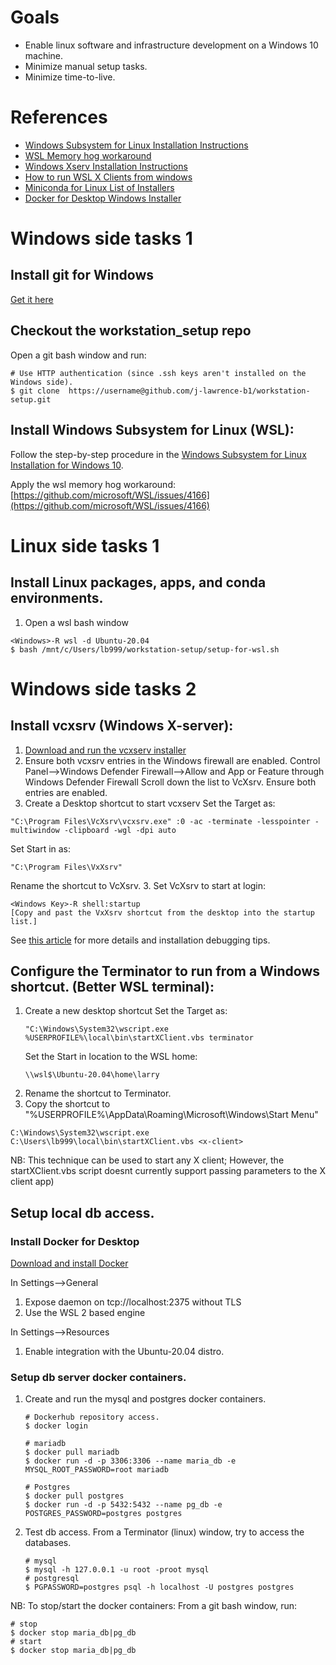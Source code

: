# Goals
* Enable linux software and infrastructure development on a Windows 10 machine.
* Minimize manual setup tasks.
* Minimize time-to-live.

# References
* [Windows Subsystem for Linux Installation Instructions](https://docs.microsoft.com/en-us/windows/wsl/install-win10)
* [WSL Memory hog workaround](https://github.com/microsoft/WSL/issues/4166)
* [Windows Xserv Installation Instructions](https://sourceforge.net/projects/vcxsrv/)
* [How to run WSL X Clients from windows](https://medium.com/javarevisited/using-wsl-2-with-x-server-linux-on-windows-a372263533c3)
* [Miniconda for Linux List of Installers](https://docs.conda.io/en/latest/miniconda.html#linux-installers)
* [Docker for Desktop Windows Installer](https://docs.docker.com/docker-for-windows/install/)

# Windows side tasks 1

## Install git for Windows
[Get it here](https://git-scm.com/download/win)

## Checkout the workstation_setup repo
Open a git bash window and run:
```
# Use HTTP authentication (since .ssh keys aren't installed on the Windows side).
$ git clone  https://username@github.com/j-lawrence-b1/workstation-setup.git
```

## Install Windows Subsystem for Linux (WSL):
Follow the step-by-step procedure in the [Windows Subsystem for Linux Installation for Windows 10](https://docs.microsoft.com/en-us/windows/wsl/install-win10).

Apply the wsl memory hog workaround:
[https://github.com/microsoft/WSL/issues/4166](https://github.com/microsoft/WSL/issues/4166)

# Linux side tasks 1

## Install Linux packages, apps, and conda environments.
1. Open a wsl bash window
```
<Windows>-R wsl -d Ubuntu-20.04
$ bash /mnt/c/Users/lb999/workstation-setup/setup-for-wsl.sh 
```

# Windows side tasks 2

## Install vcxsrv (Windows X-server):
1. [Download and run the vcxserv installer](https://sourceforge.net/projects/vcxsrv/)
2. Ensure both vcxsrv entries in the Windows firewall are enabled.
   Control Panel-->Windows Defender Firewall-->Allow and App or Feature through Windows Defender Firewall
   Scroll down the list to VcXsrv. Ensure both entries are enabled.
3.  Create a Desktop shortcut to start vcxserv
   Set the Target as:
   ```
   "C:\Program Files\VcXsrv\vcxsrv.exe" :0 -ac -terminate -lesspointer -multiwindow -clipboard -wgl -dpi auto
   ```
   Set Start in as:
   ```
   "C:\Program Files\VxXsrv"
   ```
   Rename the shortcut to VcXsrv.
3. Set VcXsrv to start at login:
   ```
   <Windows Key>-R shell:startup
   [Copy and past the VxXsrv shortcut from the desktop into the startup list.]
   ```
See [this article](https://medium.com/javarevisited/using-wsl-2-with-x-server-linux-on-windows-a372263533c3) for more details and installation debugging tips.

## Configure the Terminator to run from a Windows shortcut. (Better WSL terminal):
1. Create a new desktop shortcut
   Set the Target as:
   ```
   "C:\Windows\System32\wscript.exe %USERPROFILE%\local\bin\startXClient.vbs terminator
   ```
   Set the Start in location to the WSL home:
   ```
   \\wsl$\Ubuntu-20.04\home\larry
   ```
2. Rename the shortcut to Terminator.
3. Copy the shortcut to "%USERPROFILE%\AppData\Roaming\Microsoft\Windows\Start Menu" 
```
C:\Windows\System32\wscript.exe C:\Users\lb999\local\bin\startXClient.vbs <x-client>
```
NB: This technique can be used to start any X client; However, the startXClient.vbs script doesnt currently support passing parameters to the X client app)

## Setup local db access.

### Install Docker for Desktop
[Download and install Docker](https://docs.docker.com/docker-for-windows/install/)

In Settings-->General
1. Expose daemon on tcp://localhost:2375 without TLS
2. Use the WSL 2 based engine

In Settings-->Resources
1. Enable integration with the Ubuntu-20.04 distro.

### Setup db server docker containers.
1. Create and run the mysql and postgres docker containers.
   ```
   # Dockerhub repository access.
   $ docker login
   
   # mariadb
   $ docker pull mariadb
   $ docker run -d -p 3306:3306 --name maria_db -e MYSQL_ROOT_PASSWORD=root mariadb
   
   # Postgres
   $ docker pull postgres
   $ docker run -d -p 5432:5432 --name pg_db -e POSTGRES_PASSWORD=postgres postgres
   ```
2. Test db access.
   From a Terminator (linux) window, try to access the databases.
   ```
   # mysql
   $ mysql -h 127.0.0.1 -u root -proot mysql
   # postgresql
   $ PGPASSWORD=postgres psql -h localhost -U postgres postgres
   ```
NB: To stop/start the docker containers:
From a git bash window, run:
```
# stop
$ docker stop maria_db|pg_db
# start
$ docker stop maria_db|pg_db
```

```
